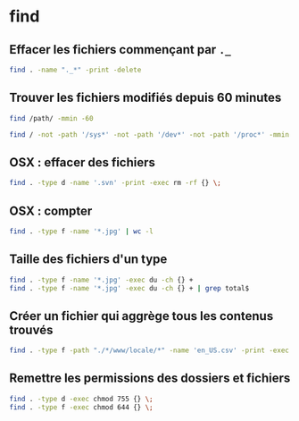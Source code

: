 find
====

Effacer les fichiers commençant par `._`
----------------------------------------

```bash
find . -name "._*" -print -delete
```

Trouver les fichiers modifiés depuis 60 minutes
-----------------------------------------------

```bash
find /path/ -mmin -60
```

```bash
find / -not -path '/sys*' -not -path '/dev*' -not -path '/proc*' -mmin -60
```


OSX : effacer des fichiers
------------------------

```bash
find . -type d -name '.svn' -print -exec rm -rf {} \;
```


OSX : compter
-----------

```bash
find . -type f -name '*.jpg' | wc -l
```

Taille des fichiers d'un type
-----------------------------

```bash
find . -type f -name '*.jpg' -exec du -ch {} +
find . -type f -name '*.jpg' -exec du -ch {} + | grep total$
```

Créer un fichier qui aggrège tous les contenus trouvés
------------------------------------------------------

```bash
find . -type f -path "./*/www/locale/*" -name 'en_US.csv' -print -exec cat {}  \; > /tmp/locales.csv
```

Remettre les permissions des dossiers et fichiers
-------------------------------------------------

```bash
find . -type d -exec chmod 755 {} \;
find . -type f -exec chmod 644 {} \;
```
